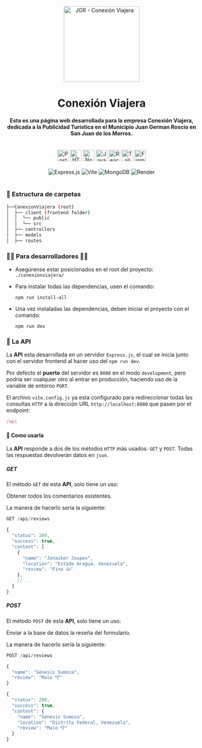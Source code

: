 <div align="center">
	<img width="200" src="https://i.imgur.com/k0gJA1f.png" alt="JGR - Conexión Viajera" title="JGR - Conexión Viajera"/>
</div>


<h1 align="center">Conexión Viajera</h1>

<h4 align="center">Esta es una página web desarrollada para la empresa Conexión Viajera, dedicada a la Publicidad Turística en el Municipio Juan German Roscio en San Juan de los Morros.</h4>

<br/>

<div align="center">
	<img width="30" src="https://user-images.githubusercontent.com/25181517/192109061-e138ca71-337c-4019-8d42-4792fdaa7128.png" alt="Postman" title="Postman"/>
	<img width="30" src="https://user-images.githubusercontent.com/25181517/192107854-765620d7-f909-4953-a6da-36e1ef69eea6.png" alt="HTTP" title="HTTP"/>
	<img width="30" src="https://user-images.githubusercontent.com/25181517/183568594-85e280a7-0d7e-4d1a-9028-c8c2209e073c.png" alt="Node.js" title="Node.js"/>
	<img width="30" src="https://user-images.githubusercontent.com/25181517/117447155-6a868a00-af3d-11eb-9cfe-245df15c9f3f.png" alt="JavaScript" title="JavaScript"/>
	<img width="30" src="https://user-images.githubusercontent.com/25181517/183897015-94a058a6-b86e-4e42-a37f-bf92061753e5.png" alt="React" title="React"/>
	<img width="30" src="https://user-images.githubusercontent.com/25181517/202896760-337261ed-ee92-4979-84c4-d4b829c7355d.png" alt="Tailwind CSS" title="Tailwind CSS"/>
	<img width="30" src="https://user-images.githubusercontent.com/25181517/189715289-df3ee512-6eca-463f-a0f4-c10d94a06b2f.png" alt="Figma" title="Figma"/>
</div>

<br/>

<div align="center">
	<img src="https://img.shields.io/badge/Express.js-000000?style=for-the-badge&logo=express&logoColor=white" alt="Express.js" title="Express.js"></img>
	<img src="https://img.shields.io/badge/Vite-B73BFE?style=for-the-badge&logo=vite&logoColor=FFD62E" alt="Vite" title="Vite"></img>
	<img src="https://img.shields.io/badge/MongoDB-4EA94B?style=for-the-badge&logo=mongodb&logoColor=white" alt="MongoDB" title="MongoDB"></img>
	<img src="https://img.shields.io/badge/Render-46E3B7?style=for-the-badge&logo=render&logoColor=white" alt="Render" title="Render"></img>
</div>

<br/>

### 📂 Estructura de carpetas 

```bash
├──ConexionViajera (root)
│  ├── client (frontend folder)
│  │  └── public
│  │  └── src
│  ├── controllers
│  ├── models
│  ├── routes
```

### 👩‍💻 Para desarrolladores 👨‍💻

* Asegúrense estar posicionados en el root del proyecto: `./conexionviajera/`

* Para instalar todas las dependencias, usen el comando:
  ```
  npm run install-all
  ```

* Una vez instaladas las dependencias, deben iniciar el proyecto con el comando:

	```
	npm run dev
	```

### 🏓 La API

La **API** esta desarrollada en un servidor `Express.js`, el cual se inicia junto con el servidor frontend al hacer uso del `npm run dev`.

Por defecto el **puerto** del servidor es `8080` en el modo `development`, pero podría ser cualquier otro al entrar en producción, haciendo uso de la variable de entorno `PORT`.

El archivo `vite.config.js` ya esta configurado para redireccionar todas las consultas `HTTP` a la dirección URL `http://localhost:8080` que pasen por el endpoint:

```js
/api
```

#### 📃 Como usarla

La **API** responde a dos de los métodos `HTTP` más usados: `GET` y `POST`. Todas las respuestas devolverán datos en `json`.

##### GET

El método `GET` de esta **API**, solo tiene un uso:

Obtener todos los comentarios existentes.

La manera de hacerlo sería la siguiente:

```js
GET /api/reviews
```

```js
{
  "status": 200,
  "success": true,
  "content": [
    {
      "name": "Jonaiker Jaspes",
      "location": "Estado Aragua, Venezuela",
      "review": "Fino 👍"
    },
    // ...
  ]
}
```

##### POST

El método `POST` de esta **API**, solo tiene un uso:

Enviar a la base de datos la reseña del formulario.

La manera de hacerlo sería la siguiente:

```js
POST /api/reviews
```

```js
{
  "name": "Génesis Sumoza",
  "review": "Malo 👎"
}
```

```js
{
  "status": 200,
  "success": true,
  "content": {
    "name": "Génesis Sumoza",
    "location": "Distrito Federal, Venezuela",
    "review": "Malo 👎"
  }
}
```